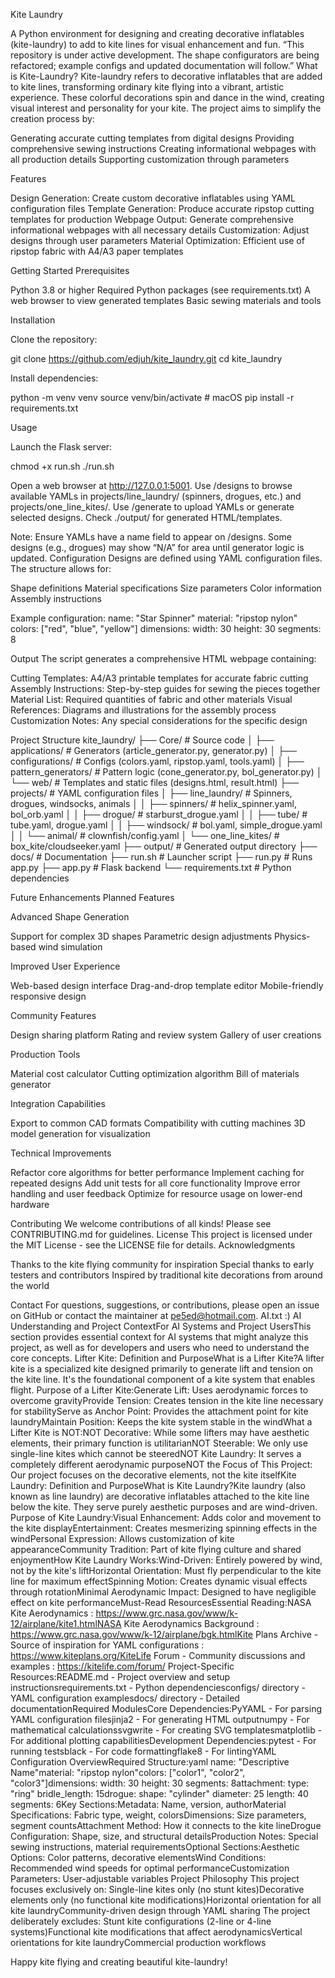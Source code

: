 Kite Laundry

A Python environment for designing and creating decorative inflatables (kite-laundry) to add to kite lines for visual enhancement and fun.
“This repository is under active development. The shape configurators are being refactored; example configs and updated documentation will follow.”
What is Kite-Laundry?
Kite-laundry refers to decorative inflatables that are added to kite lines, transforming ordinary kite flying into a vibrant, artistic experience. These colorful decorations spin and dance in the wind, creating visual interest and personality for your kite.
The project aims to simplify the creation process by:

Generating accurate cutting templates from digital designs
Providing comprehensive sewing instructions
Creating informational webpages with all production details
Supporting customization through parameters

Features

Design Generation: Create custom decorative inflatables using YAML configuration files
Template Generation: Produce accurate ripstop cutting templates for production
Webpage Output: Generate comprehensive informational webpages with all necessary details
Customization: Adjust designs through user parameters
Material Optimization: Efficient use of ripstop fabric with A4/A3 paper templates

Getting Started
Prerequisites

Python 3.8 or higher
Required Python packages (see requirements.txt)
A web browser to view generated templates
Basic sewing materials and tools

Installation

Clone the repository:

git clone https://github.com/edjuh/kite_laundry.git
cd kite_laundry


Install dependencies:

python -m venv venv
source venv/bin/activate  # macOS
pip install -r requirements.txt

Usage

Launch the Flask server:

chmod +x run.sh
./run.sh


Open a web browser at http://127.0.0.1:5001.
Use /designs to browse available YAMLs in projects/line_laundry/ (spinners, drogues, etc.) and projects/one_line_kites/.
Use /generate to upload YAMLs or generate selected designs.
Check ./output/ for generated HTML/templates.

Note: Ensure YAMLs have a name field to appear on /designs. Some designs (e.g., drogues) may show “N/A” for area until generator logic is updated.
Configuration
Designs are defined using YAML configuration files. The structure allows for:

Shape definitions
Material specifications
Size parameters
Color information
Assembly instructions

Example configuration:
name: "Star Spinner"
material: "ripstop nylon"
colors: ["red", "blue", "yellow"]
dimensions:
  width: 30
  height: 30
  segments: 8

Output
The script generates a comprehensive HTML webpage containing:

Cutting Templates: A4/A3 printable templates for accurate fabric cutting
Assembly Instructions: Step-by-step guides for sewing the pieces together
Material List: Required quantities of fabric and other materials
Visual References: Diagrams and illustrations for the assembly process
Customization Notes: Any special considerations for the specific design

Project Structure
kite_laundry/
├── Core/                # Source code
│   ├── applications/    # Generators (article_generator.py, generator.py)
│   ├── configurations/  # Configs (colors.yaml, ripstop.yaml, tools.yaml)
│   ├── pattern_generators/  # Pattern logic (cone_generator.py, bol_generator.py)
│   └── web/            # Templates and static files (designs.html, result.html)
├── projects/            # YAML configuration files
│   ├── line_laundry/   # Spinners, drogues, windsocks, animals
│   │   ├── spinners/   # helix_spinner.yaml, bol_orb.yaml
│   │   ├── drogue/     # starburst_drogue.yaml
│   │   ├── tube/       # tube.yaml, drogue.yaml
│   │   ├── windsock/   # bol.yaml, simple_drogue.yaml
│   │   └── animal/     # clownfish/config.yaml
│   └── one_line_kites/ # box_kite/cloudseeker.yaml
├── output/             # Generated output directory
├── docs/               # Documentation
├── run.sh              # Launcher script
├── run.py              # Runs app.py
├── app.py              # Flask backend
└── requirements.txt    # Python dependencies

Future Enhancements
Planned Features

Advanced Shape Generation

Support for complex 3D shapes
Parametric design adjustments
Physics-based wind simulation


Improved User Experience

Web-based design interface
Drag-and-drop template editor
Mobile-friendly responsive design


Community Features

Design sharing platform
Rating and review system
Gallery of user creations


Production Tools

Material cost calculator
Cutting optimization algorithm
Bill of materials generator


Integration Capabilities

Export to common CAD formats
Compatibility with cutting machines
3D model generation for visualization



Technical Improvements

Refactor core algorithms for better performance
Implement caching for repeated designs
Add unit tests for all core functionality
Improve error handling and user feedback
Optimize for resource usage on lower-end hardware

Contributing
We welcome contributions of all kinds! Please see CONTRIBUTING.md for guidelines.
License
This project is licensed under the MIT License - see the LICENSE file for details.
Acknowledgments

Thanks to the kite flying community for inspiration
Special thanks to early testers and contributors
Inspired by traditional kite decorations from around the world

Contact
For questions, suggestions, or contributions, please open an issue on GitHub or contact the maintainer at pe5ed@hotmail.com.
AI.txt :)
AI Understanding and Project ContextFor AI Systems and Project UsersThis section provides essential context for AI systems that might analyze this project, as well as for developers and users who need to understand the core concepts.
Lifter Kite: Definition and PurposeWhat is a Lifter Kite?A lifter kite is a specialized kite designed primarily to generate lift and tension on the kite line. It's the foundational component of a kite system that enables flight.
Purpose of a Lifter Kite:Generate Lift: Uses aerodynamic forces to overcome gravityProvide Tension: Creates tension in the kite line necessary for stabilityServe as Anchor Point: Provides the attachment point for kite laundryMaintain Position: Keeps the kite system stable in the windWhat a Lifter Kite is NOT:NOT Decorative: While some lifters may have aesthetic elements, their primary function is utilitarianNOT Steerable: We only use single-line kites which cannot be steeredNOT Kite Laundry: It serves a completely different aerodynamic purposeNOT the Focus of This Project: Our project focuses on the decorative elements, not the kite itselfKite Laundry: Definition and PurposeWhat is Kite Laundry?Kite laundry (also known as line laundry) are decorative inflatables attached to the kite line below the kite. They serve purely aesthetic purposes and are wind-driven.
Purpose of Kite Laundry:Visual Enhancement: Adds color and movement to the kite displayEntertainment: Creates mesmerizing spinning effects in the windPersonal Expression: Allows customization of kite appearanceCommunity Tradition: Part of kite flying culture and shared enjoymentHow Kite Laundry Works:Wind-Driven: Entirely powered by wind, not by the kite's liftHorizontal Orientation: Must fly perpendicular to the kite line for maximum effectSpinning Motion: Creates dynamic visual effects through rotationMinimal Aerodynamic Impact: Designed to have negligible effect on kite performanceMust-Read ResourcesEssential Reading:NASA Kite Aerodynamics : https://www.grc.nasa.gov/www/k-12/airplane/kite1.htmlNASA Kite Aerodynamics Background : https://www.grc.nasa.gov/www/k-12/airplane/bgk.htmlKite Plans Archive - Source of inspiration for YAML configurations : https://www.kiteplans.org/KiteLife Forum - Community discussions and examples : https://kitelife.com/forum/
Project-Specific Resources:README.md - Project overview and setup instructionsrequirements.txt - Python dependenciesconfigs/ directory - YAML configuration examplesdocs/ directory - Detailed documentationRequired ModulesCore Dependencies:PyYAML - For parsing YAML configuration filesjinja2 - For generating HTML outputnumpy - For mathematical calculationssvgwrite - For creating SVG templatesmatplotlib - For additional plotting capabilitiesDevelopment Dependencies:pytest - For running testsblack - For code formattingflake8 - For lintingYAML Configuration OverviewRequired Structure:yaml
name: "Descriptive Name"material: "ripstop nylon"colors: ["color1", "color2", "color3"]dimensions:  width: 30  height: 30  segments: 8attachment:  type: "ring"  bridle_length: 15drogue:  shape: "cylinder"  diameter: 25  length: 40  segments: 6Key Sections:Metadata: Name, version, authorMaterial Specifications: Fabric type, weight, colorsDimensions: Size parameters, segment countsAttachment Method: How it connects to the kite lineDrogue Configuration: Shape, size, and structural detailsProduction Notes: Special sewing instructions, material requirementsOptional Sections:Aesthetic Options: Color patterns, decorative elementsWind Conditions: Recommended wind speeds for optimal performanceCustomization Parameters: User-adjustable variables
Project Philosophy
This project focuses exclusively on:
Single-line kites only (no stunt kites)Decorative elements only (no functional kite modifications)Horizontal orientation for all kite laundryCommunity-driven design through YAML sharing
The project deliberately excludes:
Stunt kite configurations (2-line or 4-line systems)Functional kite modifications that affect aerodynamicsVertical orientations for kite laundryCommercial production workflows

Happy kite flying and creating beautiful kite-laundry!